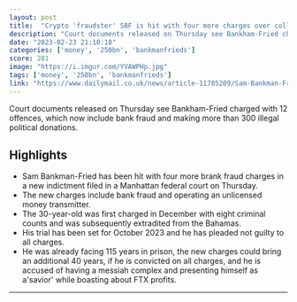 ```yaml
---
layout: post
title:  "Crypto 'fraudster' SBF is hit with four more charges over collapse of $250b FTX exchange - exposing him to a possible additional 40 years in jail - bringing his total to 155 years"
description: "Court documents released on Thursday see Bankham-Fried charged with 12 offences, which now include bank fraud and making more than 300 illegal political donations."
date: "2023-02-23 21:10:18"
categories: ['money', '250bn', 'bankmanfrieds']
score: 281
image: "https://i.imgur.com/YVAWPHp.jpg"
tags: ['money', '250bn', 'bankmanfrieds']
link: "https://www.dailymail.co.uk/news/article-11785209/Sam-Bankman-Fried-hit-four-additional-charges-collapse-250bn-exchange-FTX.html"
---
```


Court documents released on Thursday see Bankham-Fried charged with 12 offences, which now include bank fraud and making more than 300 illegal political donations.

## Highlights

- Sam Bankman-Fried has been hit with four more brank fraud charges in a new indictment filed in a Manhattan federal court on Thursday.
- The new charges include bank fraud and operating an unlicensed money transmitter.
- The 30-year-old was first charged in December with eight criminal counts and was subsequently extradited from the Bahamas.
- His trial has been set for October 2023 and he has pleaded not guilty to all charges.
- He was already facing 115 years in prison, the new charges could bring an additional 40 years, if he is convicted on all charges, and he is accused of having a messiah complex and presenting himself as a'savior' while boasting about FTX profits.

---
